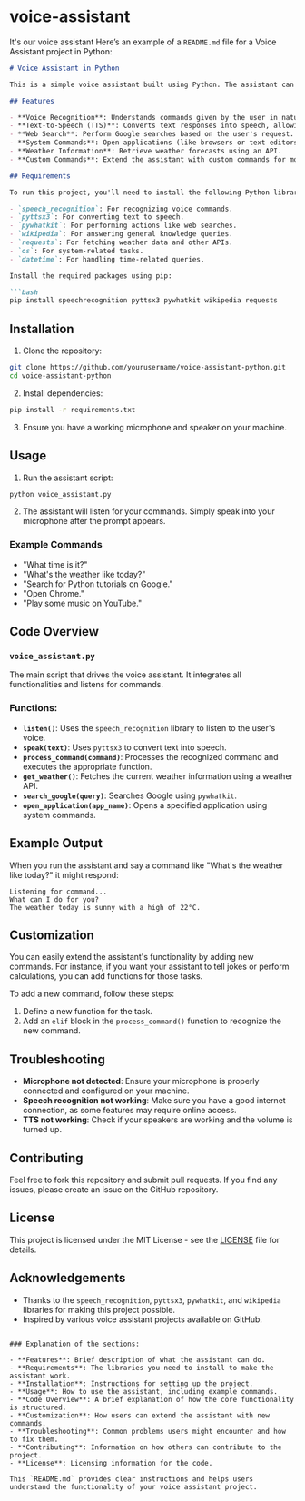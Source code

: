 # voice-assistant
It's our voice assistant
Here’s an example of a `README.md` file for a Voice Assistant project in Python:

```markdown
# Voice Assistant in Python

This is a simple voice assistant built using Python. The assistant can respond to voice commands, perform tasks like opening applications, searching the web, or answering simple queries. The assistant uses speech recognition and text-to-speech synthesis to interact with the user.

## Features

- **Voice Recognition**: Understands commands given by the user in natural language.
- **Text-to-Speech (TTS)**: Converts text responses into speech, allowing the assistant to talk back.
- **Web Search**: Perform Google searches based on the user's request.
- **System Commands**: Open applications (like browsers or text editors) or shutdown the system.
- **Weather Information**: Retrieve weather forecasts using an API.
- **Custom Commands**: Extend the assistant with custom commands for more tasks.

## Requirements

To run this project, you'll need to install the following Python libraries:

- `speech_recognition`: For recognizing voice commands.
- `pyttsx3`: For converting text to speech.
- `pywhatkit`: For performing actions like web searches.
- `wikipedia`: For answering general knowledge queries.
- `requests`: For fetching weather data and other APIs.
- `os`: For system-related tasks.
- `datetime`: For handling time-related queries.

Install the required packages using pip:

```bash
pip install speechrecognition pyttsx3 pywhatkit wikipedia requests
```

## Installation

1. Clone the repository:

```bash
git clone https://github.com/yourusername/voice-assistant-python.git
cd voice-assistant-python
```

2. Install dependencies:

```bash
pip install -r requirements.txt
```

3. Ensure you have a working microphone and speaker on your machine.

## Usage

1. Run the assistant script:

```bash
python voice_assistant.py
```

2. The assistant will listen for your commands. Simply speak into your microphone after the prompt appears.

### Example Commands

- "What time is it?"
- "What's the weather like today?"
- "Search for Python tutorials on Google."
- "Open Chrome."
- "Play some music on YouTube."

## Code Overview

### `voice_assistant.py`

The main script that drives the voice assistant. It integrates all functionalities and listens for commands.

### Functions:

- **`listen()`**: Uses the `speech_recognition` library to listen to the user's voice.
- **`speak(text)`**: Uses `pyttsx3` to convert text into speech.
- **`process_command(command)`**: Processes the recognized command and executes the appropriate function.
- **`get_weather()`**: Fetches the current weather information using a weather API.
- **`search_google(query)`**: Searches Google using `pywhatkit`.
- **`open_application(app_name)`**: Opens a specified application using system commands.

## Example Output

When you run the assistant and say a command like "What's the weather like today?" it might respond:

```
Listening for command...
What can I do for you?
The weather today is sunny with a high of 22°C.
```

## Customization

You can easily extend the assistant's functionality by adding new commands. For instance, if you want your assistant to tell jokes or perform calculations, you can add functions for those tasks.

To add a new command, follow these steps:
1. Define a new function for the task.
2. Add an `elif` block in the `process_command()` function to recognize the new command.

## Troubleshooting

- **Microphone not detected**: Ensure your microphone is properly connected and configured on your machine.
- **Speech recognition not working**: Make sure you have a good internet connection, as some features may require online access.
- **TTS not working**: Check if your speakers are working and the volume is turned up.

## Contributing

Feel free to fork this repository and submit pull requests. If you find any issues, please create an issue on the GitHub repository.

## License

This project is licensed under the MIT License - see the [LICENSE](LICENSE) file for details.

## Acknowledgements

- Thanks to the `speech_recognition`, `pyttsx3`, `pywhatkit`, and `wikipedia` libraries for making this project possible.
- Inspired by various voice assistant projects available on GitHub.
```

### Explanation of the sections:

- **Features**: Brief description of what the assistant can do.
- **Requirements**: The libraries you need to install to make the assistant work.
- **Installation**: Instructions for setting up the project.
- **Usage**: How to use the assistant, including example commands.
- **Code Overview**: A brief explanation of how the core functionality is structured.
- **Customization**: How users can extend the assistant with new commands.
- **Troubleshooting**: Common problems users might encounter and how to fix them.
- **Contributing**: Information on how others can contribute to the project.
- **License**: Licensing information for the code.

This `README.md` provides clear instructions and helps users understand the functionality of your voice assistant project.
